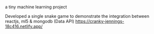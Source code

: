 a tiny machine learning project

Developed a single snake game to demonstrate the integration between reactjs, ml5 & mongodb (Data API) 
https://cranky-jennings-18c416.netlify.app/
